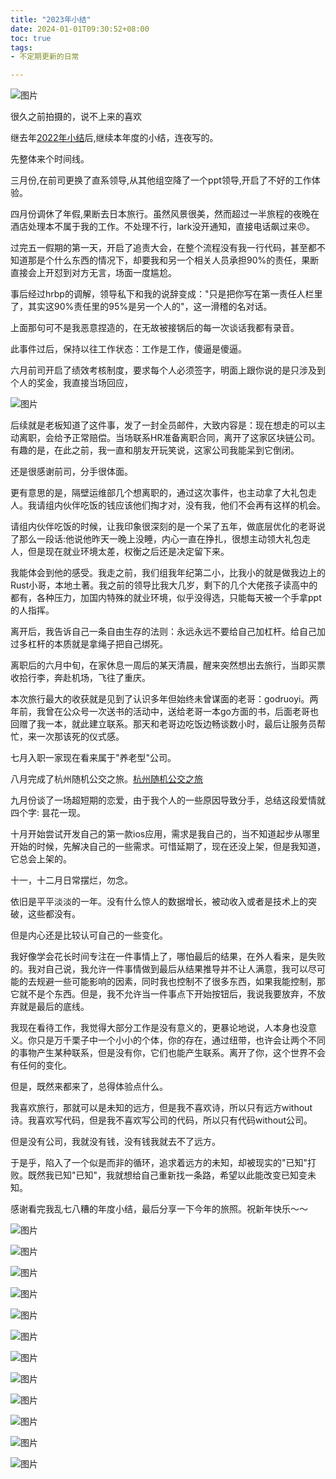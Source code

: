 ```yaml
---
title: "2023年小结"
date: 2024-01-01T09:30:52+08:00
toc: true
tags:
- 不定期更新的日常

---
```


![图片](https://cdn.syst.top/2023/WechatIMG20.jpeg)

很久之前拍摄的，说不上来的喜欢

  

继去年[2022年小结](http://mp.weixin.qq.com/s?__biz=MzkyMzIwMDcyOA==&mid=2247490081&idx=1&sn=24a160b6e0e83554ee52c7cf3890d5cf&chksm=c1e9e796f69e6e8089b4edc775957131860b3b9052a07474a6017c5b123dbdcda10a0620194b&scene=21#wechat_redirect)后,继续本年度的小结，连夜写的。

先整体来个时间线。

三月份,在前司更换了直系领导,从其他组空降了一个ppt领导,开启了不好的工作体验。

四月份调休了年假,果断去日本旅行。虽然风景很美，然而超过一半旅程的夜晚在酒店处理本不属于我的工作。不处理不行，lark没开通知，直接电话飙过来😠。

过完五一假期的第一天，开启了追责大会，在整个流程没有我一行代码，甚至都不知道那是个什么东西的情况下，却要我和另一个相关人员承担90%的责任，果断直接会上开怼到对方无言，场面一度尴尬。

事后经过hrbp的调解，领导私下和我的说辞变成："只是把你写在第一责任人栏里了，其实这90%责任里的95%是另一个人的"，这一滑稽的名对话。

上面那句可不是我恶意捏造的，在无故被接锅后的每一次谈话我都有录音。

此事件过后，保持以往工作状态：工作是工作，傻逼是傻逼。

六月前司开启了绩效考核制度，要求每个人必须签字，明面上跟你说的是只涉及到个人的奖金，我直接当场回应，

![图片](https://cdn.syst.top/2023/refuse.png)

后续就是老板知道了这件事，发了一封全员邮件，大致内容是：现在想走的可以主动离职，会给予正常赔偿。当场联系HR准备离职合同，离开了这家区块链公司。有趣的是，在此之前，我一直和朋友开玩笑说，这家公司我能呆到它倒闭。

还是很感谢前司，分手很体面。

更有意思的是，隔壁运维部几个想离职的，通过这次事件，也主动拿了大礼包走人。我请组内伙伴吃饭的钱应该他们掏才对，没有我，他们不会再有这样的机会。

请组内伙伴吃饭的时候，让我印象很深刻的是一个呆了五年，做底层优化的老哥说了那么一段话:他说他昨天一晚上没睡，内心一直在挣扎，很想主动领大礼包走人，但是现在就业环境太差，权衡之后还是决定留下来。

我能体会到他的感受。我走之前，我们组我年纪第二小，比我小的就是做我边上的Rust小哥，本地土著。我之前的领导比我大几岁，剩下的几个大佬孩子读高中的都有，各种压力，加国内特殊的就业环境，似乎没得选，只能每天被一个手拿ppt的人指挥。

离开后，我告诉自己一条自由生存的法则：永远永远不要给自己加杠杆。给自己加过多杠杆的本质就是拿绳子把自己绑死。

离职后的六月中旬，在家休息一周后的某天清晨，醒来突然想出去旅行，当即买票收拾行李，奔赴机场，飞往了重庆。

本次旅行最大的收获就是见到了认识多年但始终未曾谋面的老哥：godruoyi。两年前，我曾在公众号一次送书的活动中，送给老哥一本go方面的书，后面老哥也回赠了我一本，就此建立联系。那天和老哥边吃饭边畅谈数小时，最后让服务员帮忙，来一次那该死的仪式感。

七月入职一家现在看来属于"养老型"公司。

八月完成了杭州随机公交之旅。[杭州随机公交之旅](http://mp.weixin.qq.com/s?__biz=MzkyMzIwMDcyOA==&mid=2247490951&idx=1&sn=17a066ffb5e56feac60f9e47b70575fb&chksm=c1e9e030f69e69267cb193b147dabe26caa24c9f93e075673607c56c2e8ce28ad3177dd6e1f9&scene=21#wechat_redirect)

九月份谈了一场超短期的恋爱，由于我个人的一些原因导致分手，总结这段爱情就四个字: 昙花一现。

十月开始尝试开发自己的第一款ios应用，需求是我自己的，当不知道起步从哪里开始的时候，先解决自己的一些需求。可惜延期了，现在还没上架，但是我知道，它总会上架的。

十一，十二月日常摆烂，勿念。

依旧是平平淡淡的一年。没有什么惊人的数据增长，被动收入或者是技术上的突破，这些都没有。

但是内心还是比较认可自己的一些变化。

我好像学会花长时间专注在一件事情上了，哪怕最后的结果，在外人看来，是失败的。我对自己说，我允许一件事情做到最后从结果推导并不让人满意，我可以尽可能的去规避一些可能影响的因素，同时我也控制不了很多东西，如果我能控制，那它就不是个东西。但是，我不允许当一件事点下开始按钮后，我说我要放弃，不放弃就是最后的底线。

我现在看待工作，我觉得大部分工作是没有意义的，更暴论地说，人本身也没意义。你只是万千栗子中一个小小的个体，你的存在，通过纽带，也许会让两个不同的事物产生某种联系，但是没有你，它们也能产生联系。离开了你，这个世界不会有任何的变化。

但是，既然来都来了，总得体验点什么。

我喜欢旅行，那就可以是未知的远方，但是我不喜欢诗，所以只有远方without诗。我喜欢写代码，但是我不喜欢写公司的代码，所以只有代码without公司。

但是没有公司，我就没有钱，没有钱我就去不了远方。

于是乎，陷入了一个似是而非的循环，追求着远方的未知，却被现实的"已知"打败。既然我已知"已知"，我就想给自己重新找一条路，希望以此能改变已知变未知。

感谢看完我乱七八糟的年度小结，最后分享一下今年的旅照。祝新年快乐～～

![图片](https://cdn.syst.top/2023/2141704044745_.pic_hd.jpg)

![图片](https://cdn.syst.top/2023/2161704044752_.pic_hd.jpg)

![图片](https://cdn.syst.top/2023/2171704044756_.pic_hd.jpg)

![图片](https://cdn.syst.top/2023/2181704044758_.pic_hd.jpg)

![图片](https://cdn.syst.top/2023/2191704044759_.pic_hd.jpg)

![图片](https://cdn.syst.top/2023/2221704044767_.pic_hd.jpg)

![图片](https://cdn.syst.top/2023/2201704044762_.pic_hd.jpg)

![图片](https://cdn.syst.top/2023/2231704044770_.pic_hd.jpg)

![图片](https://cdn.syst.top/2023/2241704044772_.pic_hd.jpg)

![图片](https://cdn.syst.top/2023/2251704044776_.pic_hd.jpg)

![图片](https://cdn.syst.top/2023/2261704044779_.pic_hd.jpg)

![图片](https://cdn.syst.top/2023/2271704044782_.pic_hd.jpg)
